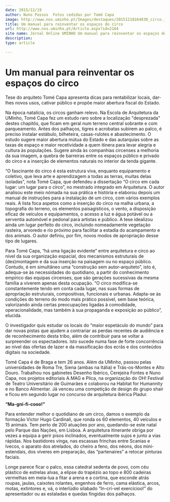 ```yaml
---
date: 2015/12/19
author: Nuno Passos  Fotos cedidas por Tomé Capa
image: http://www.nos.uminho.pt/Images/destaques/20151218164830_circo.jpg
title: Um manual para reinventar os espaços do circo
url: http://www.nos.uminho.pt/Article.aspx?id=2164
site name: Jornal Online UMINHO Um manual para reinventar os espaços do circo
description: 
type: article

---
```

# Um manual para reinventar os espaços do circo




Tese do arquiteto Tomé Capa apresenta dicas para rentabilizar locais, dar-lhes novos usos, cativar público e propõe maior abertura fiscal do Estado.

Na época natalícia, os circos ganham relevo. Na Escola de Arquitetura da UMinho, Tomé Capa fez um estudo raro sobre a localização "desprezada" destes chapitôs, que ficam em geral num terreno central sobrante e com parqueamento. Antes dos palhaços, tigres e acrobatas subirem ao palco, é preciso instalar estábulo, bilheteira, casas-rulotes e abastecimento. O estudo sugere maior abertura mútua do Estado e das autarquias sobre as taxas de espaço e maior recetividade a quem itinera para levar alegria e cultura às populações. Sugere ainda às companhias circenses a melhoria da sua imagem, a quebra de barreiras entre os espaços público e privado do circo e a inserção de elementos naturais no interior da tenda gigante.

“O fascinante do circo é esta estrutura viva, enquanto equipamento e coletivo, que leva arte e aprendizagem a todas as terras, muitas delas isoladas”, nota Tomé Capa, que defendeu a dissertação “O circo em cada lugar: um lugar para o circo”, no mestrado integrado em Arquitetura. O autor analisou este meio nómada na sua prática e história e elaborou depois um manual de instruções para a instalação de um circo, com vários exemplos reais. A lista foca aspetos como a inserção do circo na malha urbana, a topografia do terreno, os elementos paisagísticos, o vento, a disposição eficaz de veículos e equipamentos, o acesso a luz e água potável ou a serventia automóvel e pedonal para artistas e público. A tese idealizou ainda um lugar perfeito do circo, incluindo nomeadamente vegetação rasteira, arvoredo e rio próximo para facilitar a estadia do acampamento e dos animais. O autor definiu, por fim, novos modos de apropriação desse tipo de lugares.

Para Tomé Capa, “há uma ligação evidente” entre arquitetura e circo ao nível da sua organização espacial, dos mecanismos estruturais de (des)montagem e da sua inserção na paisagem ou no espaço público. Contudo, é em simultâneo uma “construção sem autor-arquiteto”, isto é, adequa-se às necessidades do quotidiano, a partir do conhecimento empírico das equipas circenses, que são gerações sucessivas da mesma família a viverem apenas desta ocupação. “O circo modifica-se constantemente tendo em conta cada lugar, nas suas formas de apropriação estruturais, compositivas, funcionais e urbanas. Adapta-se às condições do terreno do modo mais prático possível, sem base teórica, valorizando ainda certas preocupações ligadas à comodidade, operacionalidade, mas também à sua propaganda e exposição ao público”, elucida.

O investigador quis estudar os locais do “maior espetáculo do mundo” para dar novas pistas que ajudem a contrariar as perdas recentes de audiência e de reconhecimento desta tribo, além de contribuir para se voltar a surpreender os espectadores. Isto sucede numa fase de forte concorrência ao nível das ofertas de lazer e da massificação dos ecrãs e dos conteúdos digitais na sociedade.

Tomé Capa é de Braga e tem 26 anos. Além da UMinho, passou pelas universidades de Roma Tre, Siena (ambas na Itália) e Trás-os-Montes e Alto Douro. Trabalhou nos gabinetes Desenho Ibérico, Cerejeira Fontes e Nuno Capa, nos projetos editoriais A.MAG e Plica, na organização do OH! Festival de Teatro Universitário de Guimarães e colaborou na Habitat for Humannity e no Banco Alimentar. Já venceu uma competição de design do grupo shair e ficou em segundo lugar no concurso de arquitetura ibérica Pladur.

**“Ma-gní-fi-cooo!”** 

Para entender melhor o quotidiano de um circo, damos o exemplo da formação Victor Hugo Cardinali, que ronda os 60 elementos, 40 veículos e 15 animais. Tem perto de 200 atuações por ano, quedando-se este natal pelo Parque das Nações, em Lisboa. A arquitetura itinerante obriga por vezes a equipa a gerir pisos inclinados, eventualmente sujos e junto a vias rápidas. Nos bastidores vinga, nas escassas frinchas entre Scanias e Ivecos, o aparato dos atrelados, do cheiro a feno, dos néons, dos mini-estendais, dos víveres em preparação, das “partenaires” a retocar pinturas faciais.

Longe parece ficar o palco, essa catedral sedenta de povo, com céu plástico de estrelas alvas, a elipse do trapézio ao topo e 800 cadeiras vermelhas em meia-lua a fitar a arena e a cortina, que esconde atrás roupas, jaulas, caixotes rolantes, engenhos de ferro, cama elástica, arcos, motas, extintores e, vá, o interlúdio silabado “In-crí-vel exercícioo!” do apresentador ou as estaladas e quedas fingidas dos palhaços.
